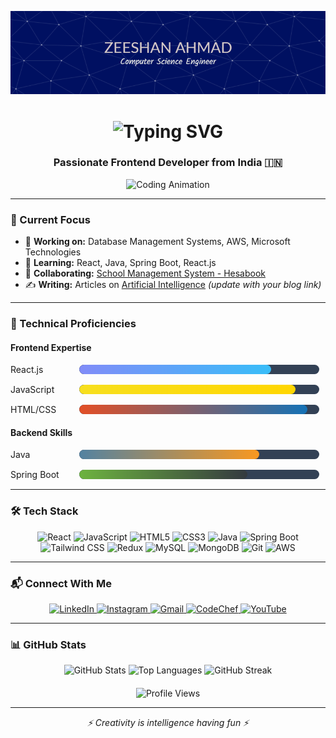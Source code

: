 ![logo](https://github.com/zeeshan2266/zeeshan2266/blob/main/github-header-image%20(2).png)
<h1 align="center">
  <img src="https://readme-typing-svg.demolab.com?font=Fira+Code&size=30&pause=1000&color=5D3FD3&center=true&vCenter=true&width=435&lines=Hi+%F0%9F%91%8B%2C+I'm+Zeeshan+Ahmad" alt="Typing SVG">
</h1>
<h3 align="center">Passionate Frontend Developer from India 🇮🇳</h3>

<div align="center">
  <img src="https://i.pinimg.com/originals/54/e3/7d/54e37d8074ebcde1d96c77d7b2a7f310.gif" width="400" alt="Coding Animation">
</div>

---

### 🚀 Current Focus

- 🔭 **Working on:** Database Management Systems, AWS, Microsoft Technologies
- 🌱 **Learning:** React, Java, Spring Boot, React.js
- 👯 **Collaborating:** [School Management System - Hesabook](https://hesabook.com)
- ✍️ **Writing:** Articles on [Artificial Intelligence](https://example.com) *(update with your blog link)*

---

### 💪 Technical Proficiencies

#### Frontend Expertise
<div style="display: flex; align-items: center; margin-bottom: 15px;">
  <span style="width: 100px;">React.js</span>
  <div style="flex-grow: 1; background: #334155; border-radius: 10px; height: 15px; margin: 0 10px; overflow: hidden;">
    <div style="background: linear-gradient(90deg, #818cf8, #38bdf8); width: 80%; height: 100%; border-radius: 10px; position: relative;">
      <div style="position: absolute; right: 5px; top: -20px; color: #60a5fa; font-size: 12px;">1.5 years</div>
    </div>
  </div>
</div>

<div style="display: flex; align-items: center; margin-bottom: 15px;">
  <span style="width: 100px;">JavaScript</span>
  <div style="flex-grow: 1; background: #334155; border-radius: 10px; height: 15px; margin: 0 10px; overflow: hidden;">
    <div style="background: linear-gradient(90deg, #F7DF1E, #FFD600); width: 90%; height: 100%; border-radius: 10px; position: relative;">
      <div style="position: absolute; right: 5px; top: -20px; color: #F7DF1E; font-size: 12px;">2 years</div>
    </div>
  </div>
</div>

<div style="display: flex; align-items: center; margin-bottom: 15px;">
  <span style="width: 100px;">HTML/CSS</span>
  <div style="flex-grow: 1; background: #334155; border-radius: 10px; height: 15px; margin: 0 10px; overflow: hidden;">
    <div style="background: linear-gradient(90deg, #E34F26, #1572B6); width: 95%; height: 100%; border-radius: 10px; position: relative;">
      <div style="position: absolute; right: 5px; top: -20px; color: #E34F26; font-size: 12px;">2+ years</div>
    </div>
  </div>
</div>

#### Backend Skills
<div style="display: flex; align-items: center; margin-bottom: 15px;">
  <span style="width: 100px;">Java</span>
  <div style="flex-grow: 1; background: #334155; border-radius: 10px; height: 15px; margin: 0 10px; overflow: hidden;">
    <div style="background: linear-gradient(90deg, #5382a1, #f89820); width: 75%; height: 100%; border-radius: 10px; position: relative;">
      <div style="position: absolute; right: 5px; top: -20px; color: #5382a1; font-size: 12px;">1.5 years</div>
    </div>
  </div>
</div>

<div style="display: flex; align-items: center; margin-bottom: 15px;">
  <span style="width: 100px;">Spring Boot</span>
  <div style="flex-grow: 1; background: #334155; border-radius: 10px; height: 15px; margin: 0 10px; overflow: hidden;">
    <div style="background: linear-gradient(90deg, #6db33f, #343a40); width: 70%; height: 100%; border-radius: 10px; position: relative;">
      <div style="position: absolute; right: 5px; top: -20px; color: #6db33f; font-size: 12px;">1 year</div>
    </div>
  </div>
</div>

---

### 🛠️ Tech Stack

<div align="center">
  <img src="https://img.shields.io/badge/React-20232A?style=for-the-badge&logo=react&logoColor=61DAFB" alt="React">
  <img src="https://img.shields.io/badge/JavaScript-323330?style=for-the-badge&logo=javascript&logoColor=F7DF1E" alt="JavaScript">
  <img src="https://img.shields.io/badge/HTML5-E34F26?style=for-the-badge&logo=html5&logoColor=white" alt="HTML5">
  <img src="https://img.shields.io/badge/CSS3-1572B6?style=for-the-badge&logo=css3&logoColor=white" alt="CSS3">
  <img src="https://img.shields.io/badge/Java-ED8B00?style=for-the-badge&logo=openjdk&logoColor=white" alt="Java">
  <img src="https://img.shields.io/badge/Spring_Boot-F2F4F9?style=for-the-badge&logo=spring-boot" alt="Spring Boot">
  <img src="https://img.shields.io/badge/Tailwind_CSS-38B2AC?style=for-the-badge&logo=tailwind-css&logoColor=white" alt="Tailwind CSS">
  <img src="https://img.shields.io/badge/Redux-593D88?style=for-the-badge&logo=redux&logoColor=white" alt="Redux">
  <img src="https://img.shields.io/badge/MySQL-005C84?style=for-the-badge&logo=mysql&logoColor=white" alt="MySQL">
  <img src="https://img.shields.io/badge/MongoDB-4EA94B?style=for-the-badge&logo=mongodb&logoColor=white" alt="MongoDB">
  <img src="https://img.shields.io/badge/Git-F05032?style=for-the-badge&logo=git&logoColor=white" alt="Git">
  <img src="https://img.shields.io/badge/Amazon_AWS-FF9900?style=for-the-badge&logo=amazonaws&logoColor=white" alt="AWS">
</div>

---

### 📬 Connect With Me

<div align="center">
  <a href="https://linkedin.com/in/zeeshan-ahmad">
    <img src="https://img.shields.io/badge/LinkedIn-0077B5?style=for-the-badge&logo=linkedin&logoColor=white" alt="LinkedIn">
  </a>
  <a href="https://instagram.com/itz_ahmed197">
    <img src="https://img.shields.io/badge/Instagram-E4405F?style=for-the-badge&logo=instagram&logoColor=white" alt="Instagram">
  </a>
  <a href="mailto:za9414918@gmail.com">
    <img src="https://img.shields.io/badge/Gmail-D14836?style=for-the-badge&logo=gmail&logoColor=white" alt="Gmail">
  </a>
  <a href="https://www.codechef.com/users/zeeshan_Ahmad7">
    <img src="https://img.shields.io/badge/CodeChef-%235B4638.svg?style=for-the-badge&logo=codechef&logoColor=white" alt="CodeChef">
  </a>
  <a href="https://www.youtube.com/c/InterestingInfinity">
    <img src="https://img.shields.io/badge/YouTube-FF0000?style=for-the-badge&logo=youtube&logoColor=white" alt="YouTube">
  </a>
</div>

---

### 📊 GitHub Stats

<div align="center">
  <img height="180em" src="https://github-readme-stats.vercel.app/api?username=zeeshan226&show_icons=true&theme=radical&count_private=true&include_all_commits=true" alt="GitHub Stats">
  <img height="180em" src="https://github-readme-stats.vercel.app/api/top-langs/?username=zeeshan226&layout=compact&theme=radical&langs_count=8" alt="Top Languages">
  <img height="180em" src="https://github-readme-streak-stats.herokuapp.com/?user=zeeshan226&theme=radical" alt="GitHub Streak">
</div>

<div align="center" style="margin-top: 20px;">
  <img src="https://komarev.com/ghpvc/?username=zeeshan226&style=flat-square&color=blue" alt="Profile Views">
</div>

---

<p align="center">
  <i>⚡ Creativity is intelligence having fun ⚡</i>
</p>
